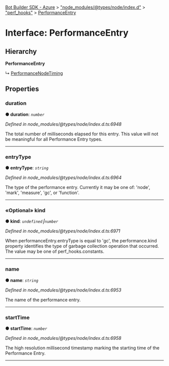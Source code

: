 [Bot Builder SDK - Azure](../README.md) > ["node_modules/@types/node/index.d"](../modules/_node_modules__types_node_index_d_.md) > ["perf_hooks"](../modules/_node_modules__types_node_index_d_._perf_hooks_.md) > [PerformanceEntry](../interfaces/_node_modules__types_node_index_d_._perf_hooks_.performanceentry.md)



# Interface: PerformanceEntry

## Hierarchy

**PerformanceEntry**

↳  [PerformanceNodeTiming](_node_modules__types_node_index_d_._perf_hooks_.performancenodetiming.md)









## Properties
<a id="duration"></a>

###  duration

**●  duration**:  *`number`* 

*Defined in node_modules/@types/node/index.d.ts:6948*



The total number of milliseconds elapsed for this entry. This value will not be meaningful for all Performance Entry types.




___

<a id="entrytype"></a>

###  entryType

**●  entryType**:  *`string`* 

*Defined in node_modules/@types/node/index.d.ts:6964*



The type of the performance entry. Currently it may be one of: 'node', 'mark', 'measure', 'gc', or 'function'.




___

<a id="kind"></a>

### «Optional» kind

**●  kind**:  *`undefined`⎮`number`* 

*Defined in node_modules/@types/node/index.d.ts:6971*



When performanceEntry.entryType is equal to 'gc', the performance.kind property identifies the type of garbage collection operation that occurred. The value may be one of perf_hooks.constants.




___

<a id="name"></a>

###  name

**●  name**:  *`string`* 

*Defined in node_modules/@types/node/index.d.ts:6953*



The name of the performance entry.




___

<a id="starttime"></a>

###  startTime

**●  startTime**:  *`number`* 

*Defined in node_modules/@types/node/index.d.ts:6958*



The high resolution millisecond timestamp marking the starting time of the Performance Entry.




___


